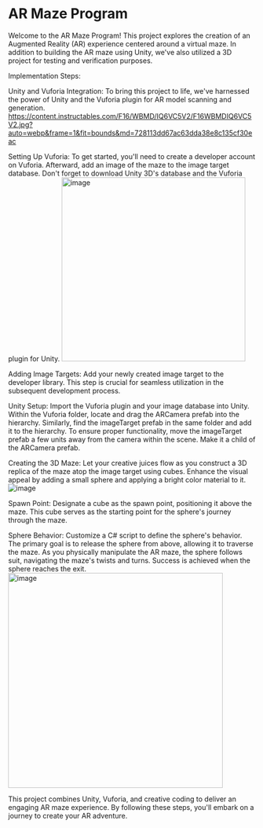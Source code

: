 # AR Maze Program

Welcome to the AR Maze Program! This project explores the creation of an Augmented Reality (AR) experience centered around a virtual maze. In addition to building the AR maze using Unity, we've also utilized a 3D project for testing and verification purposes.

Implementation Steps:

Unity and Vuforia Integration: To bring this project to life, we've harnessed the power of Unity and the Vuforia plugin for AR model scanning and generation.
https://content.instructables.com/F16/WBMD/IQ6VC5V2/F16WBMDIQ6VC5V2.jpg?auto=webp&frame=1&fit=bounds&md=728113dd67ac63dda38e8c135cf30eac

Setting Up Vuforia: To get started, you'll need to create a developer account on Vuforia. Afterward, add an image of the maze to the image target database. Don't forget to download Unity 3D's database and the Vuforia plugin for Unity.
<img width="374" alt="image" src="https://github.com/sphexas/ARMAZE/assets/37029200/8cf8f131-980b-480e-95aa-36a9917b2230">

Adding Image Targets: Add your newly created image target to the developer library. This step is crucial for seamless utilization in the subsequent development process.

Unity Setup: Import the Vuforia plugin and your image database into Unity. Within the Vuforia folder, locate and drag the ARCamera prefab into the hierarchy. Similarly, find the imageTarget prefab in the same folder and add it to the hierarchy. To ensure proper functionality, move the imageTarget prefab a few units away from the camera within the scene. Make it a child of the ARCamera prefab.

Creating the 3D Maze: Let your creative juices flow as you construct a 3D replica of the maze atop the image target using cubes. Enhance the visual appeal by adding a small sphere and applying a bright color material to it.
![image](https://github.com/sphexas/ARMAZE/assets/37029200/cda4fb0d-fa1c-4364-acb8-c3462e91ea82)

Spawn Point: Designate a cube as the spawn point, positioning it above the maze. This cube serves as the starting point for the sphere's journey through the maze.

Sphere Behavior: Customize a C# script to define the sphere's behavior. The primary goal is to release the sphere from above, allowing it to traverse the maze. As you physically manipulate the AR maze, the sphere follows suit, navigating the maze's twists and turns. Success is achieved when the sphere reaches the exit.
<img width="437" alt="image" src="https://github.com/sphexas/ARMAZE/assets/37029200/289aba6d-e173-4e29-a35d-49f4c3f88057">

This project combines Unity, Vuforia, and creative coding to deliver an engaging AR maze experience. By following these steps, you'll embark on a journey to create your AR adventure.
